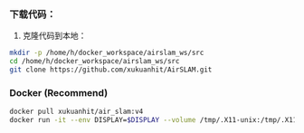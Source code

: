 ### 下载代码：

1. 克隆代码到本地：
```bash
mkdir -p /home/h/docker_workspace/airslam_ws/src
cd /home/h/docker_workspace/airslam_ws/src
git clone https://github.com/xukuanhit/AirSLAM.git
```

### Docker (Recommend)
```bash
docker pull xukuanhit/air_slam:v4
docker run -it --env DISPLAY=$DISPLAY --volume /tmp/.X11-unix:/tmp/.X11-unix --privileged --gpus all --volume /home/h/docker_workspace:/workspace --workdir /workspace --name air_slam xukuanhit/air_slam:v4 /bin/bash
```



